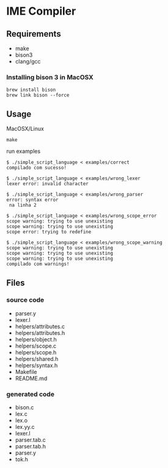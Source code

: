 # IME Compiler

## Requirements
 - make
 - bison3
 - clang/gcc

### Installing bison 3 in MacOSX
```
brew install bison
brew link bison --force
```
## Usage
MacOSX/Linux
```
make
```
run examples
```
$ ./simple_script_language < examples/correct
compilado com sucesso!
```

```
$ ./simple_script_language < examples/wrong_lexer
lexer error: invalid character
```

```
$ ./simple_script_language < examples/wrong_parser
error: syntax error
 na linha 2
```

```
$ ./simple_script_language < examples/wrong_scope_error
scope warning: trying to use unexisting
scope warning: trying to use unexisting
scope error: trying to redefine
```

```
$ ./simple_script_language < examples/wrong_scope_warning
scope warning: trying to use unexisting
scope warning: trying to use unexisting
scope warning: trying to use unexisting
compilado com warnings!
```
## Files

### source code
 - parser.y
 - lexer.l
 - helpers/attributes.c
 - helpers/attributes.h
 - helpers/object.h
 - helpers/scope.c
 - helpers/scope.h
 - helpers/shared.h
 - helpers/syntax.h
 - Makefile
 - README.md

### generated code
 - bison.c
 - lex.c
 - lex.o
 - lex.yy.c
 - lexer.l
 - parser.tab.c
 - parser.tab.h
 - parser.y
 - tok.h
